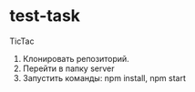 # test-task
TicTac
1. Клонировать репозиторий.
2. Перейти в папку server
3. Запустить команды: 
npm install, 
npm start 
